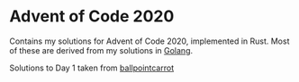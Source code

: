 # Advent of Code 2020

Contains my solutions for Advent of Code 2020, implemented in Rust. Most of these are derived from my solutions in [Golang](https://github.com/jwl/adventofcode2020).

Solutions to Day 1 taken from [ballpointcarrot](https://github.com/ballpointcarrot/aoc-2020-rust)
